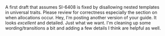 
A first draft that assumes SI-6408 is fixed by disallowing nested templates in universal traits.  Please review for correctness especially the section on when allocations occur.
Hey, I'm posting another version of your guide.  It looks *excellent* and detailed.  Just what we want.  I'm cleaning up some wording/transitions a bit and adding a few details I think are helpful as well.
